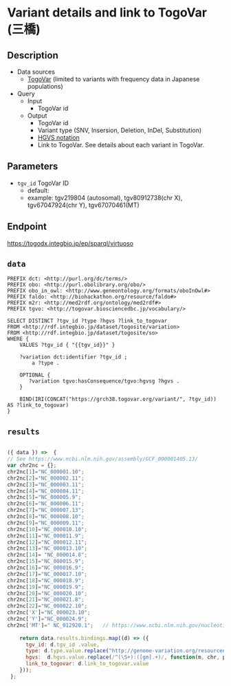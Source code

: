 # Variant details and link to TogoVar  (三橋)

## Description

- Data sources
    -  [TogoVar](https://togovar.biosciencedbc.jp/?) (limited to variants with frequency data in Japanese populations)
- Query
    - Input
        - TogoVar id
    - Output
        -  TogoVar id
        -  Variant type (SNV, Insersion, Deletion, InDel, Substitution) 
        -  [HGVS notation](https://varnomen.hgvs.org/bg-material/simple/)
        -  Link to TogoVar. See details about each variant in TogoVar.

## Parameters

* `tgv_id` TogoVar ID
  * default: 
  * example: tgv219804 (autosomal), tgv80912738(chr X), tgv67047924(chr Y), tgv67070461(MT)

## Endpoint

https://togodx.integbio.jp/ep/sparql/virtuoso

## `data`

```sparql
PREFIX dct: <http://purl.org/dc/terms/>
PREFIX obo: <http://purl.obolibrary.org/obo/>
PREFIX obo_in_owl: <http://www.geneontology.org/formats/oboInOwl#>
PREFIX faldo: <http://biohackathon.org/resource/faldo#>
PREFIX m2r: <http://med2rdf.org/ontology/med2rdf#>
PREFIX tgvo: <http://togovar.biosciencedbc.jp/vocabulary/>

SELECT DISTINCT ?tgv_id ?type ?hgvs ?link_to_togovar
FROM <http://rdf.integbio.jp/dataset/togosite/variation>
FROM <http://rdf.integbio.jp/dataset/togosite/so>
WHERE {
    VALUES ?tgv_id { "{{tgv_id}}" }

    ?variation dct:identifier ?tgv_id ;
        a ?type .

    OPTIONAL {
       ?variation tgvo:hasConsequence/tgvo:hgvsg ?hgvs .
    }
  
    BIND(IRI(CONCAT("https://grch38.togovar.org/variant/", ?tgv_id)) AS ?link_to_togovar)
}
```

## `results`
```javascript

({ data }) =>  {
// See https://www.ncbi.nlm.nih.gov/assembly/GCF_000001405.13/
var chr2nc = {};
chr2nc[1]="NC_000001.10";
chr2nc[2]="NC_000002.11";
chr2nc[3]="NC_000003.11";
chr2nc[4]="NC_000004.11";
chr2nc[5]="NC_000005.9";
chr2nc[6]="NC_000006.11";
chr2nc[7]="NC_000007.13";
chr2nc[8]="NC_000008.10";
chr2nc[9]="NC_000009.11";
chr2nc[10]="NC_000010.10";
chr2nc[11]="NC_000011.9";
chr2nc[12]="NC_000012.11";
chr2nc[13]="NC_000013.10";
chr2nc[14]= "NC_000014.8";
chr2nc[15]="NC_000015.9";
chr2nc[16]="NC_000016.9";
chr2nc[17]="NC_000017.10";
chr2nc[18]="NC_000018.9";
chr2nc[19]="NC_000019.9";
chr2nc[20]="NC_000020.10";
chr2nc[21]="NC_000021.8";
chr2nc[22]="NC_000022.10";
chr2nc['X']="NC_000023.10";
chr2nc['Y']="NC_000024.9";
chr2nc['MT']=" NC_012920.1";   // https://www.ncbi.nlm.nih.gov/nucleotide/NC_012920.1
  
    return data.results.bindings.map((d) => ({
      tgv_id: d.tgv_id .value,
      type: d.type.value.replace("http://genome-variation.org/resource#",""),
      hgvs:  d.hgvs.value.replace(/^(\S+):([gm].+)/, function(m, chr, pos_allele){ return chr2nc[chr] + ":" + pos_allele; }),
      link_to_togovar: d.link_to_togovar.value
    }));
 };
```